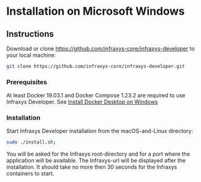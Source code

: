 # Installation on Microsoft Windows

## Instructions

Download or clone https://github.com/infraxys-core/infraxys-developer to your local machine:
```bash
git clone https://github.com/infraxys-core/infraxys-developer.git
``` 

### Prerequisites

At least Docker 19.03.1 and Docker Compose 1.23.2 are required to use Infraxys Developer. 
See [Install Docker Desktop on Windows](https://docs.docker.com/docker-for-windows/install/) 

### Installation
Start Infraxys Developer installation from the macOS-and-Linux directory:
```bash
sudo ./install.sh;
```

You will be asked for the Infraxys root-directory and for a port where the application will be available. 
The Infraxys-url will be displayed after the installation. It should take no more then 30 seconds for the Infraxys containers to start. 

